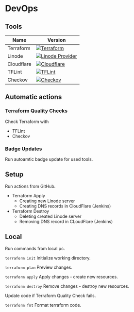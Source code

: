 # DevOps

## Tools
| Name       | Version                                                                                                                                                                     |
|------------|-----------------------------------------------------------------------------------------------------------------------------------------------------------------------------|
| Terraform  | [![Terraform](https://img.shields.io/badge/Terraform-1.12.0-623CE4?logo=terraform)](https://www.terraform.io/)                                                              |
| Linode     | [![Linode Provider](https://img.shields.io/badge/Linode%20Provider-3.5.0-00ADEF?logo=akamai&logoColor=white)](https://registry.terraform.io/providers/linode/linode/latest) |
| Cloudflare | [![Cloudflare](https://img.shields.io/badge/Cloudflare%20Provider-5.11.0-F38020?logo=cloudflare)](https://registry.terraform.io/providers/cloudflare/cloudflare/latest)     |
| TFLint     | [![TFLint](https://img.shields.io/badge/TFLint-0.59.1-4F5D95?logo=terraform&logoColor=white)](https://github.com/terraform-linters/tflint)                                  |
| Checkov    | [![Checkov](https://img.shields.io/badge/Checkov-3.2.488-0C0C0C?logo=bridgecrew&logoColor=white)](https://www.checkov.io/)                                                  |

## Automatic actions
### Terraform Quality Checks
Check Terraform with
- TFLint
- Checkov

### Badge Updates
Run autoamtic badge update for used tools.

## Setup
Run actions from GitHub.
- Terraform Apply
  - Creating new Linode server
  - Creating DNS records in CloudFlare (Jenkins)
- Terraform Destroy
  - Deleting created Linode server
  - Removing DNS record in CLoudFlare (Jenkins)
 
## Local

Run commands from local pc.

`terraform init` Initialize working directory.

`terraform plan` Preview changes.

`terraform apply` Apply changes - create new resources.

`terraform destroy` Remove changes - destroy new resources.

Update code if Terraform Quality Check fails.

`terraform fmt` Format terraform code.
